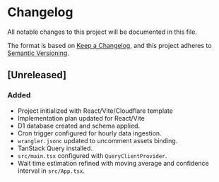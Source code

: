 # Changelog
All notable changes to this project will be documented in this file.

The format is based on [Keep a Changelog](https://keepachangelog.com/en/1.1.0/),
and this project adheres to [Semantic Versioning](https://semver.org/spec/v2.0.0.html).

## [Unreleased]
### Added
- Project initialized with React/Vite/Cloudflare template
- Implementation plan updated for React/Vite
- D1 database created and schema applied.
- Cron trigger configured for hourly data ingestion.
- `wrangler.jsonc` updated to uncomment assets binding.
- TanStack Query installed.
- `src/main.tsx` configured with `QueryClientProvider`.
- Wait time estimation refined with moving average and confidence interval in `src/App.tsx`.
